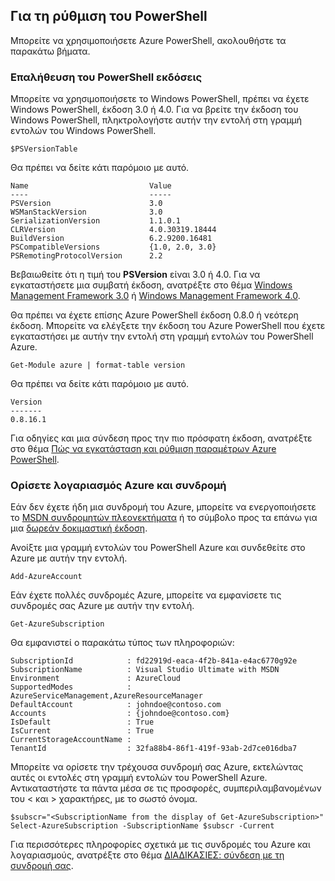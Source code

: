 <properties services="virtual-machines" title="Setting up PowerShell" authors="JoeDavies-MSFT" solutions="" manager="timlt" editor="tysonn" />

<tags
   ms.service="virtual-machines"
   ms.devlang="na"
   ms.topic="article"
   ms.tgt_pltfrm=""
   ms.workload="infrastructure"
   ms.date="05/12/2015"
   ms.author="rasquill" />

## <a name="setting-up-powershell"></a>Για τη ρύθμιση του PowerShell

Μπορείτε να χρησιμοποιήσετε Azure PowerShell, ακολουθήστε τα παρακάτω βήματα.

### <a name="verify-powershell-versions"></a>Επαλήθευση του PowerShell εκδόσεις

Μπορείτε να χρησιμοποιήσετε το Windows PowerShell, πρέπει να έχετε Windows PowerShell, έκδοση 3.0 ή 4.0. Για να βρείτε την έκδοση του Windows PowerShell, πληκτρολογήστε αυτήν την εντολή στη γραμμή εντολών του Windows PowerShell.

    $PSVersionTable

Θα πρέπει να δείτε κάτι παρόμοιο με αυτό.

    Name                           Value
    ----                           -----
    PSVersion                      3.0
    WSManStackVersion              3.0
    SerializationVersion           1.1.0.1
    CLRVersion                     4.0.30319.18444
    BuildVersion                   6.2.9200.16481
    PSCompatibleVersions           {1.0, 2.0, 3.0}
    PSRemotingProtocolVersion      2.2

Βεβαιωθείτε ότι η τιμή του **PSVersion** είναι 3.0 ή 4.0. Για να εγκαταστήσετε μια συμβατή έκδοση, ανατρέξτε στο θέμα [Windows Management Framework 3.0](http://www.microsoft.com/download/details.aspx?id=34595) ή [Windows Management Framework 4.0](http://www.microsoft.com/download/details.aspx?id=40855).

Θα πρέπει να έχετε επίσης Azure PowerShell έκδοση 0.8.0 ή νεότερη έκδοση. Μπορείτε να ελέγξετε την έκδοση του Azure PowerShell που έχετε εγκαταστήσει με αυτήν την εντολή στη γραμμή εντολών του PowerShell Azure.

    Get-Module azure | format-table version

Θα πρέπει να δείτε κάτι παρόμοιο με αυτό.

    Version
    -------
    0.8.16.1

Για οδηγίες και μια σύνδεση προς την πιο πρόσφατη έκδοση, ανατρέξτε στο θέμα [Πώς να εγκατάσταση και ρύθμιση παραμέτρων Azure PowerShell](powershell-install-configure.md).


### <a name="set-your-azure-account-and-subscription"></a>Ορίσετε λογαριασμός Azure και συνδρομή

Εάν δεν έχετε ήδη μια συνδρομή του Azure, μπορείτε να ενεργοποιήσετε το [MSDN συνδρομητών πλεονεκτήματα](https://azure.microsoft.com/pricing/member-offers/msdn-benefits-details/) ή το σύμβολο προς τα επάνω για μια [δωρεάν δοκιμαστική έκδοση](https://azure.microsoft.com/pricing/free-trial/).

Ανοίξτε μια γραμμή εντολών του PowerShell Azure και συνδεθείτε στο Azure με αυτήν την εντολή.

    Add-AzureAccount

Εάν έχετε πολλές συνδρομές Azure, μπορείτε να εμφανίσετε τις συνδρομές σας Azure με αυτήν την εντολή.

    Get-AzureSubscription

Θα εμφανιστεί ο παρακάτω τύπος των πληροφοριών:

    SubscriptionId            : fd22919d-eaca-4f2b-841a-e4ac6770g92e
    SubscriptionName          : Visual Studio Ultimate with MSDN
    Environment               : AzureCloud
    SupportedModes            : AzureServiceManagement,AzureResourceManager
    DefaultAccount            : johndoe@contoso.com
    Accounts                  : {johndoe@contoso.com}
    IsDefault                 : True
    IsCurrent                 : True
    CurrentStorageAccountName : 
    TenantId                  : 32fa88b4-86f1-419f-93ab-2d7ce016dba7

Μπορείτε να ορίσετε την τρέχουσα συνδρομή σας Azure, εκτελώντας αυτές οι εντολές στη γραμμή εντολών του PowerShell Azure. Αντικαταστήστε τα πάντα μέσα σε τις προσφορές, συμπεριλαμβανομένων του < και > χαρακτήρες, με το σωστό όνομα.

    $subscr="<SubscriptionName from the display of Get-AzureSubscription>"
    Select-AzureSubscription -SubscriptionName $subscr -Current 

Για περισσότερες πληροφορίες σχετικά με τις συνδρομές του Azure και λογαριασμούς, ανατρέξτε στο θέμα [ΔΙΑΔΙΚΑΣΙΕΣ: σύνδεση με τη συνδρομή σας](powershell-install-configure.md#Connect).
